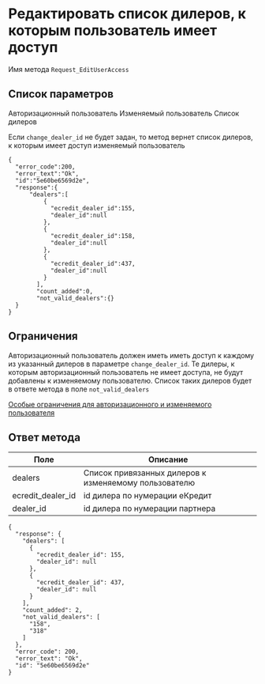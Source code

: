 # Редактировать список дилеров, к которым пользователь имеет доступ

Имя метода `Request_EditUserAccess`

## Список параметров
Авторизационный пользователь
Изменяемый пользователь
Список дилеров

Если `change_dealer_id` не будет задан, то метод вернет список дилеров, к которым имеет доступ изменяемый пользователь
```
{
  "error_code":200,
  "error_text":"Ok",
  "id":"5e60be6569d2e",
  "response":{
      "dealers":[
          {
            "ecredit_dealer_id":155,
            "dealer_id":null
          },
          {
            "ecredit_dealer_id":158,
            "dealer_id":null
          },
          {
            "ecredit_dealer_id":437,
            "dealer_id":null
          }
        ],
        "count_added":0,
        "not_valid_dealers":{}
  }
}
```

## Ограничения
Авторизационный пользователь должен иметь иметь доступ к каждому из указанный дилеров в параметре `change_dealer_id`. Те дилеры, к которым авторизационный пользователь не имеет доступа, не будут добавлены к изменяемому пользователю. Список таких дилеров будет в ответе метода в поле `not_valid_dealers`

[Особые ограничения для авторизационного и изменяемого пользователя](additional_user_condition.md)

## Ответ метода

Поле | Описание
--- | ---
dealers | Список привязанных дилеров к изменяемому пользователю
ecredit_dealer_id | id дилера по нумерации еКредит
dealer_id | id дилера по нумерации партнера

```
{
  "response": {
    "dealers": [
      {
        "ecredit_dealer_id": 155,
        "dealer_id": null
      },
      {
        "ecredit_dealer_id": 437,
        "dealer_id": null
      }
    ],
    "count_added": 2,
    "not_valid_dealers": [
      "158",
      "318"
    ]
  },
  "error_code": 200,
  "error_text": "Ok",
  "id": "5e60be6569d2e"
}
```


